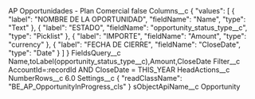 <?xml version="1.0" encoding="UTF-8"?>
<CustomMetadata xmlns="http://soap.sforce.com/2006/04/metadata" xmlns:xsi="http://www.w3.org/2001/XMLSchema-instance" xmlns:xsd="http://www.w3.org/2001/XMLSchema">
    <label>AP Opportunidades - Plan Comercial</label>
    <protected>false</protected>
    <values>
        <field>Columns__c</field>
        <value xsi:type="xsd:string">{
    &quot;values&quot;: [
        {
            &quot;label&quot;: &quot;NOMBRE DE LA OPORTUNIDAD&quot;,
            &quot;fieldName&quot;: &quot;Name&quot;,
            &quot;type&quot;: &quot;Text&quot;
        },
        {
            &quot;label&quot;: &quot;ESTADO&quot;,
            &quot;fieldName&quot;: &quot;opportunity_status_type__c&quot;,
            &quot;type&quot;: &quot;Picklist&quot;
        },
        {
            &quot;label&quot;: &quot;IMPORTE&quot;,
            &quot;fieldName&quot;: &quot;Amount&quot;,
            &quot;type&quot;: &quot;currency&quot;
        },
        {
            &quot;label&quot;: &quot;FECHA DE CIERRE&quot;,
            &quot;fieldName&quot;: &quot;CloseDate&quot;,
            &quot;type&quot;: &quot;Date&quot;
        }
    ]
}</value>
    </values>
    <values>
        <field>FieldsQuery__c</field>
        <value xsi:type="xsd:string">Name,toLabel(opportunity_status_type__c),Amount,CloseDate</value>
    </values>
    <values>
        <field>Filter__c</field>
        <value xsi:type="xsd:string">AccountId=:recordId AND CloseDate = THIS_YEAR</value>
    </values>
    <values>
        <field>HeadActions__c</field>
        <value xsi:nil="true"/>
    </values>
    <values>
        <field>NumberRows__c</field>
        <value xsi:type="xsd:double">6.0</value>
    </values>
    <values>
        <field>Settings__c</field>
        <value xsi:type="xsd:string">{
    &quot;readClassName&quot;: &quot;BE_AP_OpportunityInProgress_cls&quot;
}</value>
    </values>
    <values>
        <field>sObjectApiName__c</field>
        <value xsi:type="xsd:string">Opportunity</value>
    </values>
</CustomMetadata>
